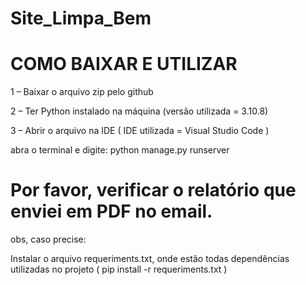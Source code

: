 # Site_Limpa_Bem

# COMO BAIXAR E UTILIZAR


<p> 1 – Baixar o arquivo zip pelo github </p>
<p>2 – Ter Python instalado na máquina (versão utilizada = 3.10.8)</p>
<p>3 – Abrir o arquivo na IDE ( IDE utilizada = Visual Studio Code )</p>
<p> abra o terminal e digite: python manage.py runserver </p>

<h1>Por favor, verificar o relatório que enviei em PDF no email.</h1>


obs, caso precise: 
<p> Instalar o arquivo requeriments.txt, onde estão todas dependências utilizadas no projeto ( pip install -r requeriments.txt )</p>


